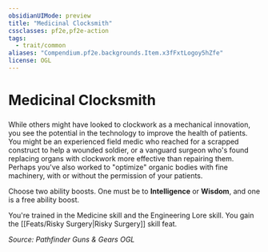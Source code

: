 ```yaml
---
obsidianUIMode: preview
title: "Medicinal Clocksmith"
cssclasses: pf2e,pf2e-action
tags:
  - trait/common
aliases: "Compendium.pf2e.backgrounds.Item.x3fFxtLogoy5hZfe"
license: OGL
---
```

# Medicinal Clocksmith

### 






While others might have looked to clockwork as a mechanical innovation, you see the potential in the technology to improve the health of patients. You might be an experienced field medic who reached for a scrapped construct to help a wounded soldier, or a vanguard surgeon who's found replacing organs with clockwork more effective than repairing them. Perhaps you've also worked to "optimize" organic bodies with fine machinery, with or without the permission of your patients.

Choose two ability boosts. One must be to **Intelligence** or **Wisdom**, and one is a free ability boost.

You're trained in the Medicine skill and the Engineering Lore skill. You gain the [[Feats/Risky Surgery|Risky Surgery]] skill feat.

*Source: Pathfinder Guns & Gears*
*OGL*